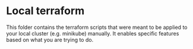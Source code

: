 # Local terraform

This folder contains the terraform scripts that were meant to be applied to
your local cluster (e.g. minikube) manually. It enables specific features based
on what you are trying to do.
